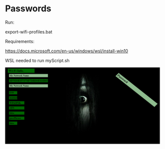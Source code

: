 # Passwords

Run:

export-wifi-profiles.bat

Requirements:

https://docs.microsoft.com/en-us/windows/wsl/install-win10

WSL needed to run myScript.sh

![Image](https://github.com/lalenguanegra/Passwords/blob/master/stylesheet_example.png)


